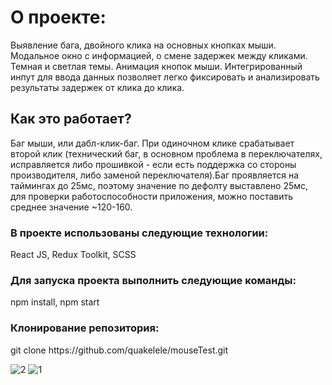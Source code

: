 <h1>О проекте:</h1>
<p>Выявление бага, двойного клика на основных кнопках мыши. Модальное окно с информацией, о смене задержек между кликами. Темная и светлая темы. Анимация кнопок мыши. Интегрированный инпут для ввода данных позволяет легко фиксировать и анализировать результаты задержек от клика до клика. 
  <h2>Как это работает? </h1>
  <p>Баг мыши, или дабл-клик-баг. При одиночном клике срабатывает второй клик (технический баг, в основном проблема в переключателях, исправляется либо прошивкой - если есть поддержка со стороны производителя, либо заменой переключателя).Баг проявляется на таймингах до 25мс, поэтому значение по дефолту выставлено 25мс, для проверки работоспособности приложения, можно поставить среднее значение ~120-160.</p>
</p>
<h3>В проекте использованы следующие технологии:</h2>
<p>React JS, Redux Toolkit, SCSS</p>
<h3>Для запуска проекта выполнить следующие команды:</h2>
<p>npm install, npm start</p>
<h3>Клонирование репозитория: </h2>
git clone https://github.com/quakelele/mouseTest.git

![2](https://github.com/quakelele/mouseTest/assets/154896596/139c591b-4a9d-401f-8800-2efa2d39c0ea)
![1](https://github.com/quakelele/mouseTest/assets/154896596/93feed1c-1a1f-49da-a013-ac85d5c198d5)


